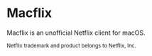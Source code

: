 # Macflix
Macflix is an unofficial Netflix client for macOS.

<sub>Netflix trademark and product belongs to Netflix, Inc.</sub>

